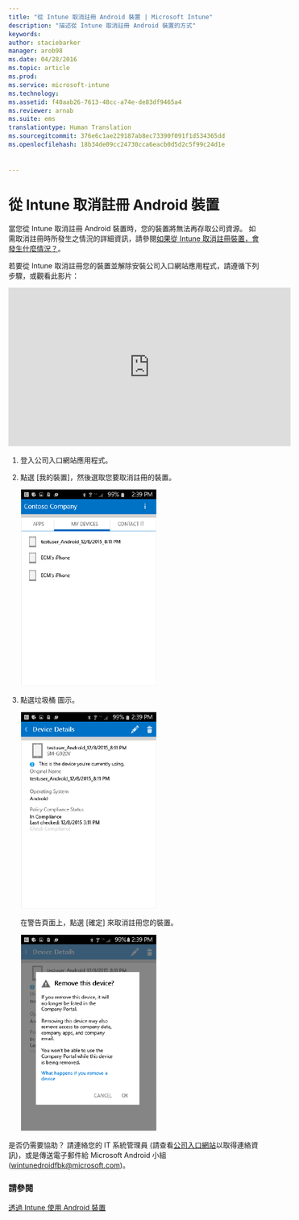 ```yaml
---
title: "從 Intune 取消註冊 Android 裝置 | Microsoft Intune"
description: "描述從 Intune 取消註冊 Android 裝置的方式"
keywords: 
author: staciebarker
manager: arob98
ms.date: 04/28/2016
ms.topic: article
ms.prod: 
ms.service: microsoft-intune
ms.technology: 
ms.assetid: f40aab26-7613-48cc-a74e-de83df9465a4
ms.reviewer: arnab
ms.suite: ems
translationtype: Human Translation
ms.sourcegitcommit: 376e6c1ae229187ab8ec73390f091f1d534365dd
ms.openlocfilehash: 18b34de09cc24730cca6eacb0d5d2c5f99c24d1e


---
```



# 從 Intune 取消註冊 Android 裝置

當您從 Intune 取消註冊 Android 裝置時，您的裝置將無法再存取公司資源。  如需取消註冊時所發生之情況的詳細資訊，請參閱[如果從 Intune 取消註冊裝置，會發生什麼情況？](what-happens-if-you-unenroll-your-device-from-intune-android.md)。

若要從 Intune 取消註冊您的裝置並解除安裝公司入口網站應用程式，請遵循下列步驟，或觀看此影片：

<iframe width="560" height="315" src="https://www.youtube.com/embed/watch?v=K-Vi7lNfaMk&feature=youtu.be" frameborder="0" allowfullscreen></iframe> 

1.  登入公司入口網站應用程式。

2.  點選 [我的裝置]，然後選取您要取消註冊的裝置。

    ![android-company-portal-unenroll-choose-device](./media/andr-1-my-devices-choose.png)

3.  點選垃圾桶 圖示。

    ![android-company-portal-unenroll-tap-trash](./media/andr-2-tap-trashcan.png)

    在警告頁面上，點選 [確定] 來取消註冊您的裝置。

    ![android-company-portal-unenroll-warning](./media/andr-3-warning-about-remove.png)

是否仍需要協助？ 請連絡您的 IT 系統管理員 (請查看[公司入口網站](http://portal.manage.microsoft.com)以取得連絡資訊)，或是傳送電子郵件給 Microsoft Android 小組 (wintunedroidfbk@microsoft.com)。


### 請參閱
[透過 Intune 使用 Android 裝置](using-your-android-device-with-intune.md)


<!--HONumber=Jul16_HO3-->


